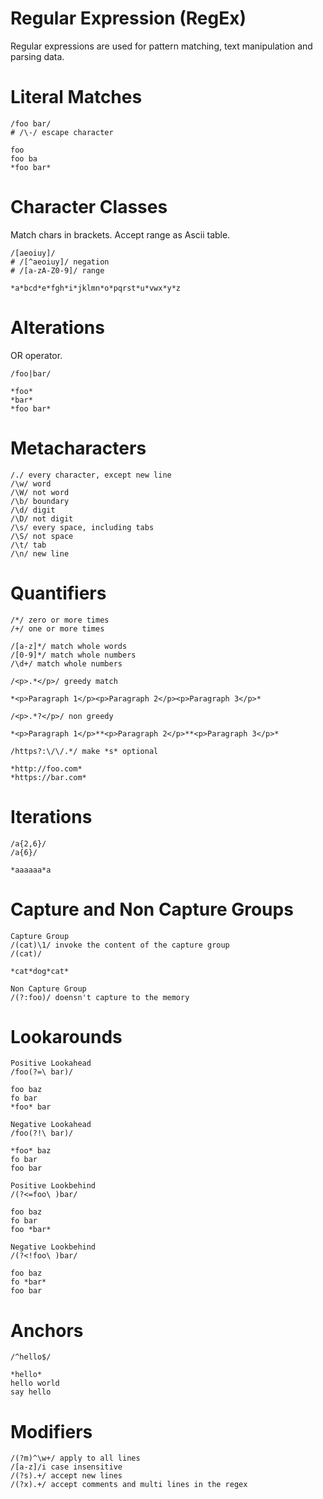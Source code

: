 # Regular Expression (RegEx)
Regular expressions are used for pattern matching, text manipulation and parsing data.

# Literal Matches
```
/foo bar/
# /\-/ escape character

foo
foo ba
*foo bar*
```

# Character Classes
Match chars in brackets. Accept range as Ascii table.

```
/[aeoiuy]/
# /[^aeoiuy]/ negation
# /[a-zA-Z0-9]/ range

*a*bcd*e*fgh*i*jklmn*o*pqrst*u*vwx*y*z
```

# Alterations
OR operator.

```
/foo|bar/

*foo*
*bar*
*foo bar*
```
# Metacharacters

```
/./ every character, except new line
/\w/ word
/\W/ not word
/\b/ boundary
/\d/ digit
/\D/ not digit
/\s/ every space, including tabs
/\S/ not space
/\t/ tab
/\n/ new line
```

# Quantifiers

```
/*/ zero or more times
/+/ one or more times

/[a-z]*/ match whole words
/[0-9]*/ match whole numbers
/\d+/ match whole numbers

/<p>.*</p>/ greedy match

*<p>Paragraph 1</p><p>Paragraph 2</p><p>Paragraph 3</p>*

/<p>.*?</p>/ non greedy

*<p>Paragraph 1</p>**<p>Paragraph 2</p>**<p>Paragraph 3</p>*

/https?:\/\/.*/ make *s* optional

*http://foo.com*
*https://bar.com*
```

# Iterations

```
/a{2,6}/
/a{6}/

*aaaaaa*a
```

# Capture and Non Capture Groups

```
Capture Group
/(cat)\1/ invoke the content of the capture group
/(cat)/

*cat*dog*cat*

Non Capture Group
/(?:foo)/ doensn't capture to the memory
```

# Lookarounds

```
Positive Lookahead
/foo(?=\ bar)/

foo baz
fo bar
*foo* bar

Negative Lookahead
/foo(?!\ bar)/

*foo* baz
fo bar
foo bar

Positive Lookbehind
/(?<=foo\ )bar/

foo baz
fo bar
foo *bar*

Negative Lookbehind
/(?<!foo\ )bar/

foo baz
fo *bar*
foo bar
```

# Anchors

```
/^hello$/

*hello*
hello world
say hello
```

# Modifiers

```
/(?m)^\w+/ apply to all lines
/[a-z]/i case insensitive
/(?s).+/ accept new lines
/(?x).+/ accept comments and multi lines in the regex
```
